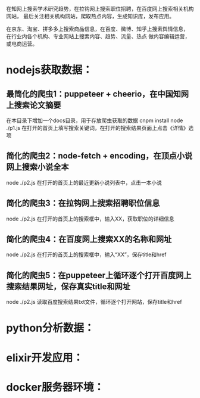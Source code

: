 在知网上搜索学术研究趋势，在拉钩网上搜索职位招聘，在百度网上搜索相关机构网站，
最后关注相关机构网站，爬取热点内容，生成知识库，发布应用。

在京东、淘宝、拼多多上搜索商品信息，在百度、微博、知乎上搜索舆情信息，
在行业内各个机构、专业网站上搜索内容、趋势、流量、热点
做内容编辑运营，或电商运营。
# nodejs获取数据：
## 最简化的爬虫1：puppeteer + cheerio，在中国知网上搜索论文摘要
  在本目录下增加一个docs目录，用于存放爬虫获取的数据
  cnpm install
  node ./p1.js
  在打开的首页上填写搜索关键词，在打开的搜索结果页面上点击《详情》选项

## 简化的爬虫2：node-fetch + encoding，在顶点小说网上搜索小说全本
  node ./p2.js
  在打开的首页上的最近更新小说列表中，点击一本小说

## 简化的爬虫3：在拉钩网上搜索招聘职位信息
  node ./p2.js
  在打开的首页上的搜索框中，输入XX，获取职位的详细信息

## 简化的爬虫4：在百度网上搜索XX的名称和网址
  node ./p2.js
  在打开的首页上的搜索框中，输入“XX”，保存title和href

## 简化的爬虫5：在puppeteer上循环逐个打开百度网上搜索结果网址，保存真实title和网址
  node ./p2.js
  读取百度搜索结果txt文件，循环逐个打开网站，保存title和href


# python分析数据：



# elixir开发应用：


# docker服务器环境：


